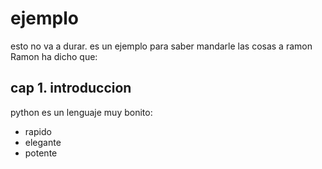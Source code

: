 # ejemplo
esto no va a durar. es un ejemplo para saber mandarle las cosas a ramon
Ramon ha dicho que:
## cap 1. introduccion
python es un lenguaje muy bonito:
- rapido
- elegante
- potente
